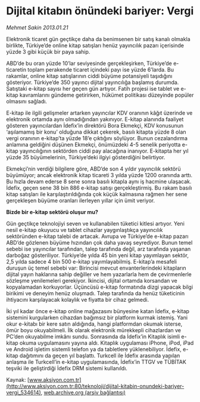 # Dijital kitabın önündeki bariyer: Vergi

*Mehmet Sakin 2013.01.21*

<div class="pNewsDetailMainContent" itemprop="articleBody">
 <p>
  Elektronik ticaret gün geçtikçe daha da benimsenen bir satış kanalı olmakla birlikte, Türkiye’de online kitap satışları henüz yayıncılık pazarı içerisinde yüzde 3 gibi küçük bir paya sahip.
 </p>
 <p>
  ABD’de bu oran yüzde 10’lar seviyesinde gerçekleşirken, Türkiye’de e-ticaretin toplam perakende ticaret içindeki payı ise yüzde 6’larda. Bu rakamlar, online kitap satışlarının ciddi büyüme potansiyeli taşıdığını gösteriyor. Türkiye’de 350 yayıncı dijital yayıncılığa başlamış durumda. Satıştaki e-kitap sayısı her geçen gün artıyor. Fatih projesi ise tablet ve e-kitap kavramlarını gündeme getirirken, hükümet politikası düzeyinde popüler olmasını sağladı.
  <p>
   E-kitap ile ilgili gelişmeler artarken yayıncılar KDV oranının kâğıt üzerinde ve elektronik ortamda aynı olmadığından yakınıyor. E-kitap alanında faaliyet gösteren yayıncılardan İdefix’in direktörü Bora Ekmekçi, KDV konusunun ‘aşılamamış bir konu’ olduğuna dikkat çekerek, basılı kitapta yüzde 8 olan vergi oranının e-kitap’ta yüzde 18’e çıktığını söylüyor. Bunun cezalandırma anlamına geldiğini düşünen Ekmekçi, önümüzdeki 4-5 senelik periyotta e-kitap yayıncılığının sektörden ciddi pay alacağına inanıyor. E-kitapta her yıl yüzde 35 büyümelerinin, Türkiye’deki ilgiyi gösterdiğini belirtiyor.
   <p>
    Ekmekçi’nin verdiği bilgilere göre, ABD’de son 4 yıldır yayıncılık sektörü büyümüyor; ancak elektronik kitap ticareti 3 yılda yüzde 1200 oranında arttı. Bu hızla devam ederse 8 sene sonra basılı kitapla aynı iş hacmine ulaşacak. İdefix, geçen sene 38 bin 886 e-kitap satışı gerçekleştirmiş. Bu rakam basılı kitap satışları ile karşılaştırıldığında çok küçük kalmasına rağmen her sene gerçekleşen büyüme oranları ilerleyen yıllar için ümit veriyor.
    <p>
     <strong>
      Bizde bir e-kitap sektörü oluşur mu?
     </strong>
    </p>
    <p>
     Gün geçtikçe teknolojiyi seven ve kullanabilen tüketici kitlesi artıyor. Yeni nesil e-kitap okuyucu ve tablet cihazlar yaygınlaştıkça yayıncılık sektöründen e-kitap talebi de artacak. Avrupa ve Türkiye’de e-kitap pazarı ABD’de gözlenen büyüme hızından çok daha yavaş seyrediyor. Bunun temel sebebi ise yayıncılar tarafından, talep tarafında değil, arz tarafında yaşanan darboğaz gösteriliyor. Türkiye’de yılda 45 bin yeni kitap yayımlayan sektör, 2,5 yılda sadece 4 bin 500 e-kitap yayımlayabilmiş. E-kitap’a mesafeli duruşun üç temel sebebi var: Birincisi mevcut envanterlerindeki kitapların dijital yayın haklarına sahip değiller ve hem yazarlarla hem de çevirmenlerle sözleşme yenilemeleri gerekiyor. İkincisi, dijital ortamda korsandan ve kopyalamadan korkuyorlar. Üçüncüsü e-kitap formatında dizgi yapacak bilgi birikimi ve deneyim henüz oluşmadı. Talep tarafında da henüz tüketicinin ihtiyacını karşılayacak kolaylık ve fiyatta bir cihaz gelmedi.
     <p>
      İki yıl kadar önce e-kitap online mağazasını bünyesine katan İdefix, e-kitap sistemini kurgularken cihazdan bağımsız bir platform kurmak istemiş. Yani okur e-kitabı bir kere satın aldığında, hangi platformdan okumak isterse, ömür boyu okuyabilmeli. İlk olarak elektronik mürekkepli cihazlardan ve PC’den okuyabilme imkânı sundu. Sonrasında da İdefix’in Kitaplık isimli e-kitap okuma uygulamasını yayına aldı. Kitaplık uygulaması iPhone, iPod, iPad ve Android işletim sistemli telefon ya da tabletlere yüklenebiliyor. İdefix, e-kitap dağıtımını da geçen yıl başlattı. Turkcell ile İdefix arasında yapılan anlaşma ile Turkcell’in e-kitap uygulamasında, İdefix’in TTGV ve TÜBİTAK teşviki ile geliştirdiği İdefix DRM sistemi kullanıldı.
     </p>
    </p>
   </p>
  </p>
 </p>
</div>


Kaynak: [www.aksiyon.com.tr](http://www.aksiyon.com.tr:80/teknoloji/dijital-kitabin-onundeki-bariyer-vergi_534614), [web.archive.org (arşiv bağlantısı)](http://web.archive.org/web/20150427234303/http://www.aksiyon.com.tr:80/teknoloji/dijital-kitabin-onundeki-bariyer-vergi_534614)
